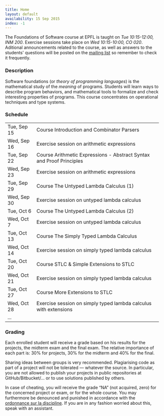 ```yaml
---
title: Home
layout: default
availability: 15 Sep 2015
index: -1
---
```


The Foundations of Software course at EPFL is taught on *Tue 10:15-12:00, INM 200*.
Exercise sessions take place on *Wed 10:15-10:00, CO 020*.
Aditional announcements related to the course, as well as answers to the students' questions
will be posted on the [mailing list](https://groups.google.com/forum/#!forum/fos2015) so remember to check it frequently.

### Description

Software foundations (or *theory of programming languages*) is the mathematical study of the *meaning* of programs. Students will learn ways to describe program behaviors, and mathematical tools to formalize and check interesting properties of programs. This course concentrates on operational techniques and type systems.

### Schedule

|             |                                                                      |
|-------------|----------------------------------------------------------------------|
| Tue, Sep 15 | Course Introduction and Combinator Parsers                           |
| Wed, Sep 16 | Exercise session on arithmetic expressions                           |
| Tue, Sep 22 | Course Arithmetic Expressions - Abstract Syntax and Proof Principles |
| Wed, Sep 23 | Exercise session on arithmetic expressions                           |
| Tue, Sep 29 | Course The Untyped Lambda Calculus (1)                               |
| Wed, Sep 30 | Exercise session on untyped lambda calculus                          |
| Tue, Oct 6  | Course The Untyped Lambda Calculus (2)                               |
| Wed, Oct 7  | Exercise session on untyped lambda calculus                          |
| Tue, Oct 13 | Course The Simply Typed Lambda Calculus                              |
| Wed, Oct 14 | Exercise session on simply typed lambda calculus                     |
| Tue, Oct 20 | Course STLC & Simple Extensions to STLC                              |
| Wed, Oct 21 | Exercise session on simply typed lambda calculus                     |
| Tue, Oct 27 | Course More Extensions to STLC                                       |
| Wed, Oct 28 | Exercise session on simply typed lambda calculus with extensions     |
| ...         |                                                                      |

### Grading

Each enrolled student will receive a grade based on his results for the projects, the midterm exam and the final exam. The relative importance of each part is: 30% for projects, 30% for the midterm and 40% for the final.

Sharing ideas between groups is very recommended. Plagiarising code as part of a project will not be tolerated — whatever the source. In particular, you are not allowed to publish your projects in public repositories at GitHub/Bitbucket/... or to use solutions published by others.

In case of cheating, you will receive the grade “NA” (not acquired, zero) for the concerned project or exam, or for the whole course. You may furthermore be denounced and punished in accordance with the [ordonnance sur la discipline](http://www.admin.ch/ch/f/rs/4/414.138.2.fr.pdf). If you are in any fashion worried about this, speak with an assistant.